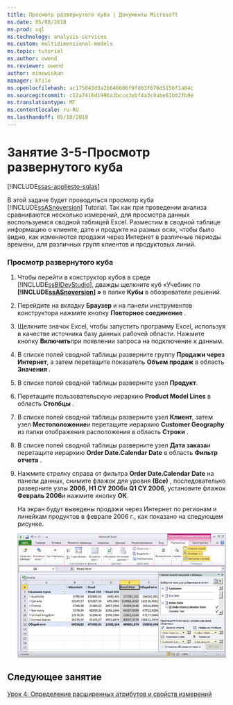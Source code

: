 ```yaml
---
title: Просмотр развернутого куба | Документы Microsoft
ms.date: 05/08/2018
ms.prod: sql
ms.technology: analysis-services
ms.custom: multidimensional-models
ms.topic: tutorial
ms.author: owend
ms.reviewer: owend
author: minewiskan
manager: kfile
ms.openlocfilehash: ac175043d3a2b646606f9fd03f676d5156f1a84c
ms.sourcegitcommit: c12a7416d1996a3bcce3ebf4a3c9abe61b02fb9e
ms.translationtype: MT
ms.contentlocale: ru-RU
ms.lasthandoff: 05/10/2018
---
```

# <a name="lesson-3-5---browsing-the-deployed-cube"></a>Занятие 3-5-Просмотр развернутого куба
[!INCLUDE[ssas-appliesto-sqlas](../includes/ssas-appliesto-sqlas.md)]

В этой задаче будет проводиться просмотр куба [!INCLUDE[ssASnoversion](../includes/ssasnoversion-md.md)] Tutorial. Так как при проведении анализа сравниваются несколько измерений, для просмотра данных воспользуемся сводной таблицей Excel. Разместим в сводной таблице информацию о клиенте, дате и продукте на разных осях, чтобы было видно, как изменяются продажи через Интернет в различные периоды времени, для различных групп клиентов и продуктовых линий.  
  
### <a name="to-browse-the-deployed-cube"></a>Просмотр развернутого куба  
  
1.  Чтобы перейти в конструктор кубов в среде [!INCLUDE[ssBIDevStudio](../includes/ssbidevstudio-md.md)], дважды щелкните куб «Учебник по **[!INCLUDE[ssASnoversion](../includes/ssasnoversion-md.md)] »** в папке **Кубы** в обозревателе решений.  
  
2.  Перейдите на вкладку **Браузер** и на панели инструментов конструктора нажмите кнопку **Повторное соединение** .  
  
3.  Щелкните значок Excel, чтобы запустить программу Excel, используя в качестве источника базу данных рабочей области. Нажмите кнопку **Включить**при появлении запроса на подключение к данным.  
  
4.  В списке полей сводной таблицы разверните группу **Продажи через Интернет**, а затем перетащите показатель **Объем продаж** в область **Значения** .  
  
5.  В списке полей сводной таблицы разверните узел **Продукт**.  
  
6.  Перетащите пользовательскую иерархию **Product Model Lines** в область **Столбцы** .  
  
7.  В списке полей сводной таблицы разверните узел **Клиент**, затем узел **Местоположение**и перетащите иерархию **Customer Geography** из папки отображения расположения в область **Строки** .  
  
8.  В списке полей сводной таблицы разверните узел **Дата заказа**и перетащите иерархию **Order Date.Calendar Date** в область **Фильтр отчета** .  
  
9. Нажмите стрелку справа от фильтра **Order Date.Calendar Date** на панели данных, снимите флажок для уровня **(Все)** , последовательно разверните узлы **2006**, **H1 CY 2006**и **Q1 CY 2006**, установите флажок **Февраль 2006**и нажмите кнопку **ОК**.  
  
    На экран будут выведены продажи через Интернет по регионам и линейкам продуктов в феврале 2006 г., как показано на следующем рисунке.  
  
    ![Продажи через Интернет по регионам и сериям продуктов](../analysis-services/media/l3-cube-browser-finish.gif "продажи через Интернет по регионам и сериям продуктов")  
  
## <a name="next-lesson"></a>Следующее занятие  
[Урок 4: Определение расширенных атрибутов и свойств измерений](../analysis-services/lesson-4-defining-advanced-attribute-and-dimension-properties.md)  
  
  
  
